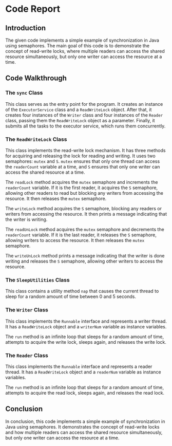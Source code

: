 # Code Report

## Introduction

The given code implements a simple example of synchronization in Java using semaphores. The main goal of this code is to demonstrate the concept of read-write locks, where multiple readers can access the shared resource simultaneously, but only one writer can access the resource at a time.

## Code Walkthrough

### The `sync` Class

This class serves as the entry point for the program. It creates an instance of the `ExecutorService` class and a `ReadWriteLock` object. After that, it creates four instances of the `Writer` class and four instances of the `Reader` class, passing them the `ReadWriteLock` object as a parameter. Finally, it submits all the tasks to the executor service, which runs them concurrently.

### The `ReadWriteLock` Class

This class implements the read-write lock mechanism. It has three methods for acquiring and releasing the lock for reading and writing. It uses two semaphores: `mutex` and `S`. `mutex` ensures that only one thread can access the `readerCount` variable at a time, and `S` ensures that only one writer can access the shared resource at a time.

The `readLock` method acquires the `mutex` semaphore and increments the `readerCount` variable. If it is the first reader, it acquires the `S` semaphore, allowing other readers to read but blocking any writers from accessing the resource. It then releases the `mutex` semaphore.

The `writeLock` method acquires the `S` semaphore, blocking any readers or writers from accessing the resource. It then prints a message indicating that the writer is writing.

The `readUnLock` method acquires the `mutex` semaphore and decrements the `readerCount` variable. If it is the last reader, it releases the `S` semaphore, allowing writers to access the resource. It then releases the `mutex` semaphore.

The `writeUnLock` method prints a message indicating that the writer is done writing and releases the `S` semaphore, allowing other writers to access the resource.

### The `SleepUtilities` Class

This class contains a utility method `nap` that causes the current thread to sleep for a random amount of time between 0 and 5 seconds.

### The `Writer` Class

This class implements the `Runnable` interface and represents a writer thread. It has a `ReadWriteLock` object and a `writerNum` variable as instance variables.

The `run` method is an infinite loop that sleeps for a random amount of time, attempts to acquire the write lock, sleeps again, and releases the write lock.

### The `Reader` Class

This class implements the `Runnable` interface and represents a reader thread. It has a `ReadWriteLock` object and a `readerNum` variable as instance variables.

The `run` method is an infinite loop that sleeps for a random amount of time, attempts to acquire the read lock, sleeps again, and releases the read lock.

## Conclusion

In conclusion, this code implements a simple example of synchronization in Java using semaphores. It demonstrates the concept of read-write locks and how multiple readers can access the shared resource simultaneously, but only one writer can access the resource at a time.

